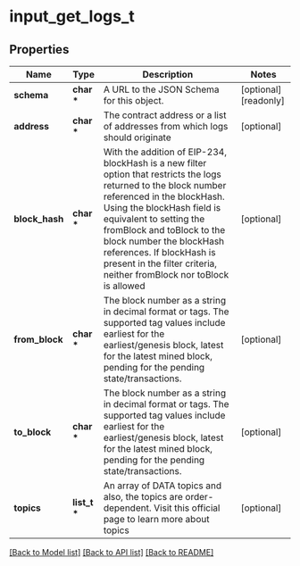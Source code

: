 # input_get_logs_t

## Properties
Name | Type | Description | Notes
------------ | ------------- | ------------- | -------------
**schema** | **char \*** | A URL to the JSON Schema for this object. | [optional] [readonly] 
**address** | **char \*** | The contract address or a list of addresses from which logs should originate | [optional] 
**block_hash** | **char \*** | With the addition of EIP-234, blockHash is a new filter option that restricts the logs returned to the block number referenced in the blockHash. Using the blockHash field is equivalent to setting the fromBlock and toBlock to the block number the blockHash references. If blockHash is present in the filter criteria, neither fromBlock nor toBlock is allowed | [optional] 
**from_block** | **char \*** | The block number as a string in decimal format or tags. The supported tag values include earliest for the earliest/genesis block, latest for the latest mined block, pending for the pending state/transactions. | [optional] 
**to_block** | **char \*** | The block number as a string in decimal format or tags. The supported tag values include earliest for the earliest/genesis block, latest for the latest mined block, pending for the pending state/transactions. | [optional] 
**topics** | **list_t \*** | An array of DATA topics and also, the topics are order-dependent. Visit this official page to learn more about topics | [optional] 

[[Back to Model list]](../README.md#documentation-for-models) [[Back to API list]](../README.md#documentation-for-api-endpoints) [[Back to README]](../README.md)


